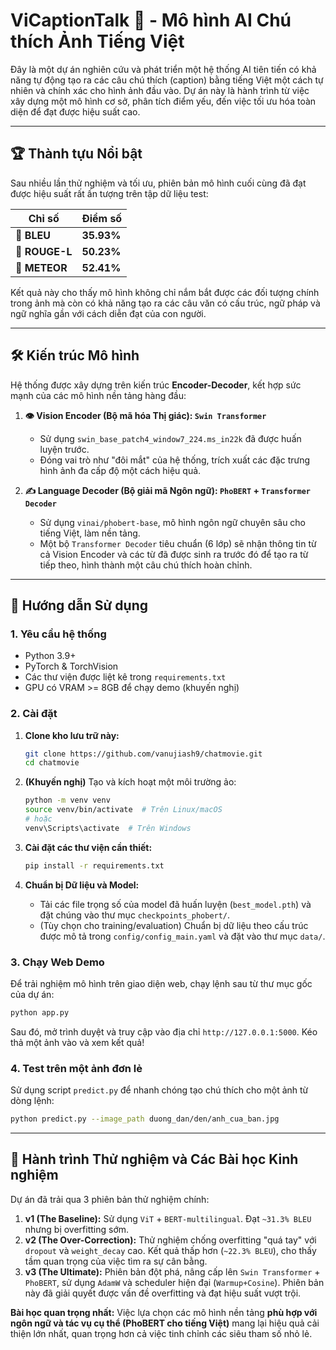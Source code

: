 # ViCaptionTalk 🤖 - Mô hình AI Chú thích Ảnh Tiếng Việt

Đây là một dự án nghiên cứu và phát triển một hệ thống AI tiên tiến có khả năng tự động tạo ra các câu chú thích (caption) bằng tiếng Việt một cách tự nhiên và chính xác cho hình ảnh đầu vào. Dự án này là hành trình từ việc xây dựng một mô hình cơ sở, phân tích điểm yếu, đến việc tối ưu hóa toàn diện để đạt được hiệu suất cao.

  <!-- Bạn có thể thay link này bằng một ảnh chụp màn hình web demo của bạn -->

---

## 🏆 Thành tựu Nổi bật

Sau nhiều lần thử nghiệm và tối ưu, phiên bản mô hình cuối cùng đã đạt được hiệu suất rất ấn tượng trên tập dữ liệu test:

| Chỉ số       | Điểm số    |
|--------------|------------|
| 🔷 **BLEU**      | **35.93%** |
| 🔶 **ROUGE-L**   | **50.23%** |
| 💚 **METEOR**    | **52.41%** |

Kết quả này cho thấy mô hình không chỉ nắm bắt được các đối tượng chính trong ảnh mà còn có khả năng tạo ra các câu văn có cấu trúc, ngữ pháp và ngữ nghĩa gần với cách diễn đạt của con người.

---

## 🛠️ Kiến trúc Mô hình

Hệ thống được xây dựng trên kiến trúc **Encoder-Decoder**, kết hợp sức mạnh của các mô hình nền tảng hàng đầu:

1.  **👁️ Vision Encoder (Bộ mã hóa Thị giác): `Swin Transformer`**
    *   Sử dụng `swin_base_patch4_window7_224.ms_in22k` đã được huấn luyện trước.
    *   Đóng vai trò như "đôi mắt" của hệ thống, trích xuất các đặc trưng hình ảnh đa cấp độ một cách hiệu quả.

2.  **✍️ Language Decoder (Bộ giải mã Ngôn ngữ): `PhoBERT` + `Transformer Decoder`**
    *   Sử dụng `vinai/phobert-base`, mô hình ngôn ngữ chuyên sâu cho tiếng Việt, làm nền tảng.
    *   Một bộ `Transformer Decoder` tiêu chuẩn (6 lớp) sẽ nhận thông tin từ cả Vision Encoder và các từ đã được sinh ra trước đó để tạo ra từ tiếp theo, hình thành một câu chú thích hoàn chỉnh.

 <!-- Bạn có thể tạo một sơ đồ đơn giản và thay link ảnh vào đây -->

---

## 🚀 Hướng dẫn Sử dụng

### 1. Yêu cầu hệ thống

*   Python 3.9+
*   PyTorch & TorchVision
*   Các thư viện được liệt kê trong `requirements.txt`
*   GPU có VRAM >= 8GB để chạy demo (khuyến nghị)

### 2. Cài đặt

1.  **Clone kho lưu trữ này:**
    ```bash
    git clone https://github.com/vanujiash9/chatmovie.git
    cd chatmovie
    ```

2.  **(Khuyến nghị)** Tạo và kích hoạt một môi trường ảo:
    ```bash
    python -m venv venv
    source venv/bin/activate  # Trên Linux/macOS
    # hoặc
    venv\Scripts\activate  # Trên Windows
    ```

3.  **Cài đặt các thư viện cần thiết:**
    ```bash
    pip install -r requirements.txt
    ```

4.  **Chuẩn bị Dữ liệu và Model:**
    *   Tải các file trọng số của model đã huấn luyện (`best_model.pth`) và đặt chúng vào thư mục `checkpoints_phobert/`.
    *   (Tùy chọn cho training/evaluation) Chuẩn bị dữ liệu theo cấu trúc được mô tả trong `config/config_main.yaml` và đặt vào thư mục `data/`.

### 3. Chạy Web Demo

Để trải nghiệm mô hình trên giao diện web, chạy lệnh sau từ thư mục gốc của dự án:
```bash
python app.py
```
Sau đó, mở trình duyệt và truy cập vào địa chỉ `http://127.0.0.1:5000`. Kéo thả một ảnh vào và xem kết quả!

### 4. Test trên một ảnh đơn lẻ

Sử dụng script `predict.py` để nhanh chóng tạo chú thích cho một ảnh từ dòng lệnh:
```bash
python predict.py --image_path duong_dan/den/anh_cua_ban.jpg
```

---

## 🔬 Hành trình Thử nghiệm và Các Bài học Kinh nghiệm

Dự án đã trải qua 3 phiên bản thử nghiệm chính:

1.  **v1 (The Baseline):** Sử dụng `ViT` + `BERT-multilingual`. Đạt `~31.3% BLEU` nhưng bị overfitting sớm.
2.  **v2 (The Over-Correction):** Thử nghiệm chống overfitting "quá tay" với `dropout` và `weight_decay` cao. Kết quả thấp hơn (`~22.3% BLEU`), cho thấy tầm quan trọng của việc tìm ra sự cân bằng.
3.  **v3 (The Ultimate):** Phiên bản đột phá, nâng cấp lên `Swin Transformer` + `PhoBERT`, sử dụng `AdamW` và scheduler hiện đại (`Warmup+Cosine`). Phiên bản này đã giải quyết được vấn đề overfitting và đạt hiệu suất vượt trội.

**Bài học quan trọng nhất:** Việc lựa chọn các mô hình nền tảng **phù hợp với ngôn ngữ và tác vụ cụ thể (PhoBERT cho tiếng Việt)** mang lại hiệu quả cải thiện lớn nhất, quan trọng hơn cả việc tinh chỉnh các siêu tham số nhỏ lẻ.
